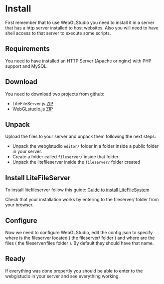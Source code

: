 # Install

First remember that to use WebGLStudio you need to install it in a server that has a http server installed to host websites.
Also you will need to have shell access to that server to execute some scripts.

## Requirements

You need to have installed an HTTP Server (Apache or nginx) with PHP support and MySQL.

## Download
You need to download two projects from github:
- LiteFileServer.js [ZIP](https://github.com/jagenjo/litefilesystem.js/archive/master.zip)
- WebGLstudio.js [ZIP](https://github.com/jagenjo/webglstudio.js/archive/master.zip)

## Unpack
Upload the files to your server and unpack them following the next steps:

- Unpack the webglstudio ```editor/``` folder in a folder inside a public folder in your server.
- Create a folder called ```fileserver/``` inside that folder
- Unpack the litefileserver inside the ```fileserver/``` folder created

## Install LiteFileServer

To install litefileserver follow this guide: [Guide to install LiteFileSystem](https://github.com/jagenjo/litefilesystem.js/blob/master/INSTALL.md)

Check that your installation works by entering to the fileserver/ folder from your browser.

## Configure 

Now we need to configure WebGLStudio, edit the config.json to specify where is the fileserver located ( the fileserver/ folder ) and where are the files ( the fileserver/files folder ).
By default they should have that name.

## Ready

If everything was done propertly you should be able to enter to the webglstudio in your server and see everything working.



